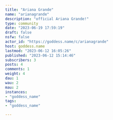```yaml
---
title: "Ariana Grande" 
name: "arianagrande"
description: "official Ariana Grande!"
type: community
date: "2023-06-19 17:59:19"
draft: false
nsfw: false
actor_id: "https://goddess.name/c/arianagrande"
host: goddess.name
lastmod: "2023-06-12 16:05:26"
published: "2023-06-12 15:14:46"
subscribers: 3
posts: 4
comments: 1
weight: 4
dau: 1
wau: 2
mau: 2
instances:
- "goddess_name"
tags: 
- "goddess_name"

---
```

